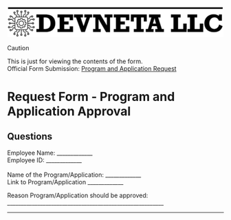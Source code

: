 ![Devneta LLC Banner](/main/assets/png/blackbanner.png)


> [!CAUTION]
> This is just for viewing the contents of the form. <br />
> Official Form Submission: [Program and Application Request](/main/department/info-tech/forms/app-program-request.md)

# Request Form - Program and Application Approval

## Questions

Employee Name: _____________ <br />
Employee ID:  _____________  <br />
<br>
Name of the Program/Application:  _____________  <br />
Link to Program/Application _____________ <br />

Reason Program/Application should be approved:  _________________________________________________________ <br />
_________________________________________________________________________________________________________
